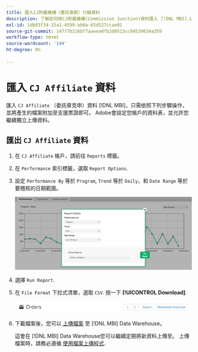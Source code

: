 ```yaml
---
title: 匯入CJ附屬機構（委託章節）行銷資料
description: 了解如何將CJ附屬機構(Commission Junction)資料匯入 [!DNL MBI].L MBI]。
exl-id: 1db83f34-15a1-4599-ab0a-65d527ccae01
source-git-commit: 14777b216bf7aaeea0fb2d0513cc94539034a359
workflow-type: tm+mt
source-wordcount: '144'
ht-degree: 0%

---
```


# 匯入 `CJ Affiliate` 資料

匯入 `CJ Affiliate` （委託章克申）資料 [!DNL MBI]，只需依照下列步驟操作，並將產生的檔案附加至支援票證即可。 Adobe會設定您帳戶的資料表，並允許您繼續獨立上傳資料。

## 匯出 `CJ Affiliate` 資料

1. 在 `CJ Affiliate` 帳戶，請前往 `Reports` 標籤。

1. 在 `Performance` 索引標籤，選取 `Report Options`.

1. 設定 `Performance By` 等於 `Program`, `Trend` 等於 `Daily`，和 `Date Range` 等於要稽核的日期範圍。

   ![export-cj-affiliate-data](../../../assets/export-cj-affiliate-data-1.png)<!--{:.zoom}-->

1. 選擇 `Run Report`.

1. 在 `File Format` 下拉式清單，選取 `CSV`.  按一下 **[!UICONTROL Download]**.

   ![導出cj附屬資料](../../../assets/export-an-individual-order-2.jpg)<!--{:.zoom}-->

1. 下載檔案後，您可以 [上傳檔案](../connecting-data/using-file-uploader.md) 至 [!DNL MBI] Data Warehouse。

   這會在 [!DNL MBI] Data Warehouse您可以繼續定期將新資料上傳至。 上傳檔案時，請務必遵循 [使用檔案上傳程式](../connecting-data/using-file-uploader.md).
